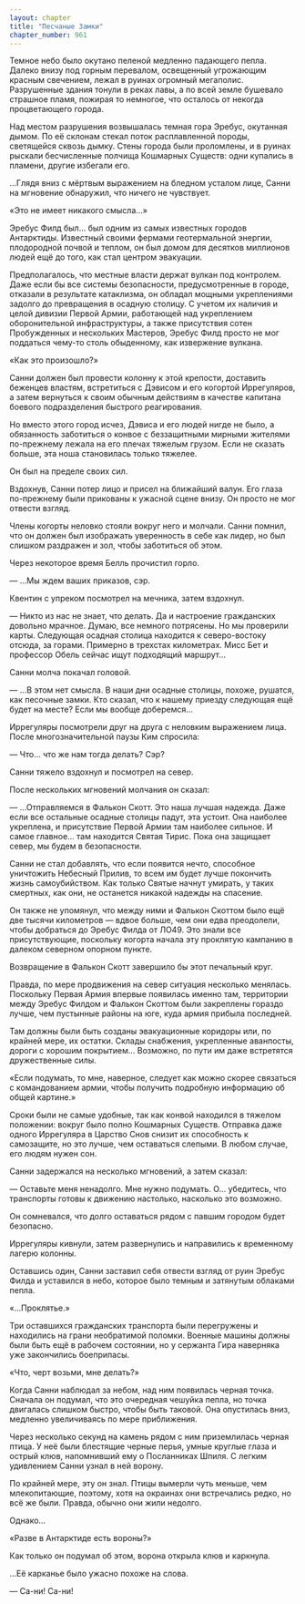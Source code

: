 ```yaml
---
layout: chapter
title: "Песчаные Замки"
chapter_number: 961
---
```


Темное небо было окутано пеленой медленно падающего пепла. Далеко внизу под горным перевалом, освещенный угрожающим красным свечением, лежал в руинах огромный мегаполис. Разрушенные здания тонули в реках лавы, а по всей земле бушевало страшное пламя, пожирая то немногое, что осталось от некогда процветающего города.

Над местом разрушения возвышалась темная гора Эребус, окутанная дымом. По её склонам стекал поток расплавленной породы, светящейся сквозь дымку. Стены города были проломлены, и в руинах рыскали бесчисленные полчища Кошмарных Существ: одни купались в пламени, другие избегали его.

...Глядя вниз с мёртвым выражением на бледном усталом лице, Санни на мгновение обнаружил, что ничего не чувствует.

«Это не имеет никакого смысла...»

Эребус Филд был... был одним из самых известных городов Антарктиды. Известный своими фермами геотермальной энергии, плодородной почвой и теплом, он был домом для десятков миллионов людей ещё до того, как стал центром эвакуации.

Предполагалось, что местные власти держат вулкан под контролем. Даже если бы все системы безопасности, предусмотренные в городе, отказали в результате катаклизма, он обладал мощными укреплениями задолго до превращения в осадную столицу. С учетом их наличия и целой дивизии Первой Армии, работающей над укреплением оборонительной инфраструктуры, а также присутствия сотен Пробужденных и нескольких Мастеров, Эребус Филд просто не мог поддаться чему-то столь обыденному, как извержение вулкана.

«Как это произошло?»

Санни должен был провести колонну к этой крепости, доставить беженцев властям, встретиться с Дэвисом и его когортой Иррегуляров, а затем вернуться к своим обычным действиям в качестве капитана боевого подразделения быстрого реагирования.

Но вместо этого город исчез, Дэвиса и его людей нигде не было, а обязанность заботиться о конвое с беззащитными мирными жителями по-прежнему лежала на его плечах тяжелым грузом. Если не сказать больше, эта ноша становилась только тяжелее.

Он был на пределе своих сил.

Вздохнув, Санни потер лицо и присел на ближайший валун. Его глаза по-прежнему были прикованы к ужасной сцене внизу. Он просто не мог отвести взгляд.

Члены когорты неловко стояли вокруг него и молчали. Санни помнил, что он должен был изображать уверенность в себе как лидер, но был слишком раздражен и зол, чтобы заботиться об этом.

Через некоторое время Белль прочистил горло.

— ...Мы ждем ваших приказов, сэр.

Квентин с упреком посмотрел на мечника, затем вздохнул.

— Никто из нас не знает, что делать. Да и настроение гражданских довольно мрачное. Думаю, все немного потрясены. Но мы проверили карты. Следующая осадная столица находится к северо-востоку отсюда, за горами. Примерно в трехстах километрах. Мисс Бет и профессор Обель сейчас ищут подходящий маршрут...

Санни молча покачал головой.

— ...В этом нет смысла. В наши дни осадные столицы, похоже, рушатся, как песочные замки. Кто сказал, что к нашему приезду следующая ещё будет на месте? Если мы вообще доберемся...

Иррегуляры посмотрели друг на друга с неловким выражением лица. После многозначительной паузы Ким спросила:

— Что... что же нам тогда делать? Сэр?

Санни тяжело вздохнул и посмотрел на север.

После нескольких мгновений молчания он сказал:

— ...Отправляемся в Фалькон Скотт. Это наша лучшая надежда. Даже если все остальные осадные столицы падут, эта устоит. Она наиболее укреплена, и присутствие Первой Армии там наиболее сильное. И самое главное... там находится Святая Тирис. Пока она защищает север, мы будем в безопасности.

Санни не стал добавлять, что если появится нечто, способное уничтожить Небесный Прилив, то всем им будет лучше покончить жизнь самоубийством. Как только Святые начнут умирать, у таких смертных, как они, не останется никакой надежды на спасение.

Он также не упомянул, что между ними и Фалькон Скоттом было ещё две тысячи километров — вдвое больше, чем они едва преодолели, чтобы добраться до Эребус Филда от ЛО49. Это знали все присутствующие, поскольку когорта начала эту проклятую кампанию в далеком северном опорном пункте.

Возвращение в Фалькон Скотт завершило бы этот печальный круг.

Правда, по мере продвижения на север ситуация несколько менялась. Поскольку Первая Армия впервые появилась именно там, территории между Эребус Филдом и Фалькон Скоттом были закреплены гораздо лучше, чем пустынные районы на юге, куда армия прибыла последней.

Там должны были быть созданы эвакуационные коридоры или, по крайней мере, их остатки. Склады снабжения, укрепленные аванпосты, дороги с хорошим покрытием... Возможно, по пути им даже встретятся дружественные силы.

«Если подумать, то мне, наверное, следует как можно скорее связаться с командованием армии, чтобы получить подробную информацию об общей картине.»

Сроки были не самые удобные, так как конвой находился в тяжелом положении: вокруг было полно Кошмарных Существ. Отправка даже одного Иррегуляра в Царство Снов снизит их способность к самозащите, но это лучше, чем оставаться слепыми. В любом случае, его людям нужен сон.

Санни задержался на несколько мгновений, а затем сказал:

— Оставьте меня ненадолго. Мне нужно подумать. О... убедитесь, что транспорты готовы к движению настолько, насколько это возможно.

Он сомневался, что долго оставаться рядом с павшим городом будет безопасно.

Иррегуляры кивнули, затем развернулись и направились к временному лагерю колонны.

Оставшись один, Санни заставил себя отвести взгляд от руин Эребус Филда и уставился в небо, которое было темным и затянутым облаками пепла.

«...Проклятье.»

Три оставшихся гражданских транспорта были перегружены и находились на грани необратимой поломки. Военные машины должны были быть ещё в рабочем состоянии, но у сержанта Гира наверняка уже закончились боеприпасы.

«Что, черт возьми, мне делать?»

Когда Санни наблюдал за небом, над ним появилась черная точка. Сначала он подумал, что это очередная чешуйка пепла, но точка двигалась слишком быстро, чтобы быть таковой. Она опустилась вниз, медленно увеличиваясь по мере приближения.

Через несколько секунд на камень рядом с ним приземлилась черная птица. У неё были блестящие черные перья, умные круглые глаза и острый клюв, напомнивший ему о Посланниках Шпиля. С легким удивлением Санни узнал в ней ворону.

По крайней мере, эту он знал. Птицы вымерли чуть меньше, чем млекопитающие, поэтому, хотя на окраинах они встречались редко, но всё же были. Правда, обычно они жили недолго.

Однако...

«Разве в Антарктиде есть вороны?»

Как только он подумал об этом, ворона открыла клюв и каркнула.

...Её карканье было ужасно похоже на слова.

— Са-ни! Са-ни!